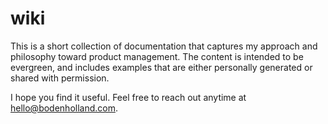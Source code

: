 # wiki

This is a short collection of documentation that captures my approach and philosophy toward product management. The content is intended to be evergreen, and includes examples that are either personally generated or shared with permission.

I hope you find it useful. Feel free to reach out anytime at hello@bodenholland.com.

